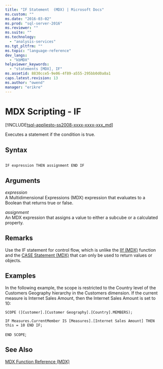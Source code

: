 ```yaml
---
title: "IF Statement  (MDX) | Microsoft Docs"
ms.custom: ""
ms.date: "2016-03-02"
ms.prod: "sql-server-2016"
ms.reviewer: ""
ms.suite: ""
ms.technology: 
  - "analysis-services"
ms.tgt_pltfrm: ""
ms.topic: "language-reference"
dev_langs: 
  - "kbMDX"
helpviewer_keywords: 
  - "statements [MDX], IF"
ms.assetid: 8830cce5-9e06-4f89-a555-295bb0d0a8a1
caps.latest.revision: 13
ms.author: "owend"
manager: "erikre"
---
```

# MDX Scripting - IF
[!INCLUDE[tsql-appliesto-ss2008-xxxx-xxxx-xxx_md](../database-engine/configure/windows/includes/tsql-appliesto-ss2008-xxxx-xxxx-xxx-md.md)]

  Executes a statement if the condition is true.  
  
## Syntax  
  
```  
  
IF expression THEN assignment END IF  
```  
  
## Arguments  
 *expression*  
 A Multidimensional Expressions (MDX) expression that evaluates to a Boolean that returns true or false.  
  
 *assignment*  
 An MDX expression that assigns a value to either a subcube or a calculated property.  
  
## Remarks  
 Use the IF statement for control flow, which is unlike the [IIf &#40;MDX&#41;](../mdx/iif-mdx.md) function and the [CASE Statement &#40;MDX&#41;](../mdx/case-statement-mdx.md) that can only be used to return values or objects.  
  
## Examples  
 In the following example, the scope is restricted to the Country level of the Customers Geography hierarchy in the Customers dimension. If the current measure is Internet Sales Amount, then the Internet Sales Amount is set to 10:  
  
 `SCOPE ([Customer].[Customer Geography].[Country].MEMBERS);`  
  
 `IF Measures.CurrentMember IS [Measures].[Internet Sales Amount] THEN this = 10 END IF;`  
  
 `END SCOPE`;  
  
## See Also  
 [MDX Function Reference &#40;MDX&#41;](../mdx/mdx-function-reference-mdx.md)  
  
  